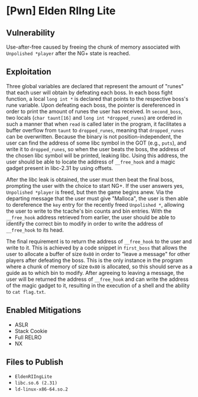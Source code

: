# [Pwn] Elden RIIng Lite #

## Vulnerability ##

Use-after-free caused by freeing the chunk of memory associated with `Unpolished *player` after the NG+ state is reached.

## Exploitation ##

Three global variables are declared that represent the amount of "runes" that each user will obtain by defeating each boss. In each boss fight function, a local `long int *` is declared that points to the respective boss's rune variable. Upon defeating each boss, the pointer is dereferenced in order to print the amount of runes the user has received. In `second_boss`, two locals (`char taunt[16]` and `long int *dropped_runes`) are ordered in such a manner that when `read` is called later in the program, it facilitates a buffer overflow from `taunt` to `dropped_runes`, meaning that `dropped_runes` can be overwritten. Because the binary is not position-independent, the user can find the address of some libc symbol in the GOT (e.g., `puts`), and write it to `dropped_runes`, so when the user beats the boss, the address of the chosen libc symbol will be printed, leaking libc. Using this address, the user should be able to locate the address of `__free_hook` and a magic gadget present in libc-2.31 by using offsets.

After the libc leak is obtained, the user must then beat the final boss, prompting the user with the choice to start NG+. If the user answers yes, `Unpolished *player` is freed, but then the game begins anew. Via the departing message that the user must give "Malloca", the user is then able to dereference the `key` entry for the recently freed `Unpolished *`, allowing the user to write to the tcache's bin counts and bin entries. With the `__free_hook`  address retrieved from earlier, the user should be able to identify the correct bin to modify in order to write the address of `__free_hook` to its head.

The final requirement is to return the address of `__free_hook` to the user and write to it. This is achieved by a code snippet in `first_boss` that allows the user to allocate a buffer of size `0x80` in order to "leave a message" for other players after defeating the boss. This is the only instance in the program where a chunk of memory of size `0x80` is allocated, so this should serve as a guide as to which bin to modify. After agreeing to leaving a message, the user will be returned the address of `__free_hook` and can write the address of the magic gadget to it, resulting in the execution of a shell and the ability to `cat flag.txt`. 

## Enabled Mitigations ##

- ASLR
- Stack Cookie
- Full RELRO
- NX

## Files to Publish ##

- `EldenRIIngLite`
- `libc.so.6 (2.31)`
- `ld-linux-x86-64.so.2`
